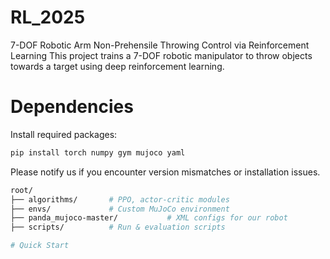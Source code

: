 # RL_2025
7-DOF Robotic Arm Non-Prehensile Throwing Control via Reinforcement Learning
This project trains a 7-DOF robotic manipulator to throw objects towards a target using deep reinforcement learning.

# Dependencies
Install required packages:

```bash
pip install torch numpy gym mujoco yaml
```
 Please notify us if you encounter version mismatches or installation issues.

```graphql
root/
├── algorithms/       # PPO, actor-critic modules
├── envs/             # Custom MuJoCo environment
├── panda_mujoco-master/           # XML configs for our robot
├── scripts/          # Run & evaluation scripts

# Quick Start
